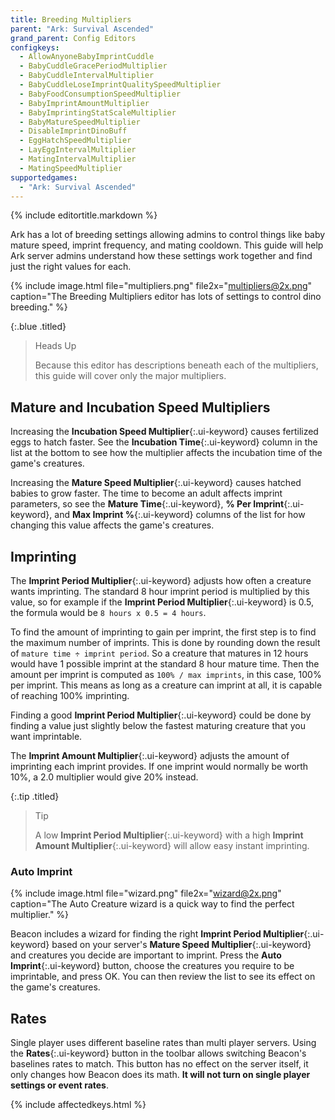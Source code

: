 ```yaml
---
title: Breeding Multipliers
parent: "Ark: Survival Ascended"
grand_parent: Config Editors
configkeys:
  - AllowAnyoneBabyImprintCuddle
  - BabyCuddleGracePeriodMultiplier
  - BabyCuddleIntervalMultiplier
  - BabyCuddleLoseImprintQualitySpeedMultiplier
  - BabyFoodConsumptionSpeedMultiplier
  - BabyImprintAmountMultiplier
  - BabyImprintingStatScaleMultiplier
  - BabyMatureSpeedMultiplier
  - DisableImprintDinoBuff
  - EggHatchSpeedMultiplier
  - LayEggIntervalMultiplier
  - MatingIntervalMultiplier
  - MatingSpeedMultiplier
supportedgames:
  - "Ark: Survival Ascended"
---
```

{% include editortitle.markdown %}

Ark has a lot of breeding settings allowing admins to control things like baby mature speed, imprint frequency, and mating cooldown. This guide will help Ark server admins understand how these settings work together and find just the right values for each.

{% include image.html file="multipliers.png" file2x="multipliers@2x.png" caption="The Breeding Multipliers editor has lots of settings to control dino breeding." %}

{:.blue .titled}
> Heads Up
> 
> Because this editor has descriptions beneath each of the multipliers, this guide will cover only the major multipliers.

## Mature and Incubation Speed Multipliers

Increasing the **Incubation Speed Multiplier**{:.ui-keyword} causes fertilized eggs to hatch faster. See the **Incubation Time**{:.ui-keyword} column in the list at the bottom to see how the multiplier affects the incubation time of the game's creatures.

Increasing the **Mature Speed Multiplier**{:.ui-keyword} causes hatched babies to grow faster. The time to become an adult affects imprint parameters, so see the **Mature Time**{:.ui-keyword}, **% Per Imprint**{:.ui-keyword}, and **Max Imprint %**{:.ui-keyword} columns of the list for how changing this value affects the game's creatures.

## Imprinting

The **Imprint Period Multiplier**{:.ui-keyword} adjusts how often a creature wants imprinting. The standard 8 hour imprint period is multiplied by this value, so for example if the **Imprint Period Multiplier**{:.ui-keyword} is 0.5, the formula would be `8 hours x 0.5 = 4 hours`.

To find the amount of imprinting to gain per imprint, the first step is to find the maximum number of imprints. This is done by rounding down the result of `mature time ÷ imprint period`. So a creature that matures in 12 hours would have 1 possible imprint at the standard 8 hour mature time. Then the amount per imprint is computed as `100% / max imprints`, in this case, 100% per imprint. This means as long as a creature can imprint at all, it is capable of reaching 100% imprinting.

Finding a good **Imprint Period Multiplier**{:.ui-keyword} could be done by finding a value just slightly below the fastest maturing creature that you want imprintable.

The **Imprint Amount Multiplier**{:.ui-keyword} adjusts the amount of imprinting each imprint provides. If one imprint would normally be worth 10%, a 2.0 multiplier would give 20% instead.

{:.tip .titled}
> Tip
> 
> A low **Imprint Period Multiplier**{:.ui-keyword} with a high **Imprint Amount Multiplier**{:.ui-keyword} will allow easy instant imprinting.

### Auto Imprint

{% include image.html file="wizard.png" file2x="wizard@2x.png" caption="The Auto Creature wizard is a quick way to find the perfect multiplier." %}

Beacon includes a wizard for finding the right **Imprint Period Multiplier**{:.ui-keyword} based on your server's **Mature Speed Multiplier**{:.ui-keyword} and creatures you decide are important to imprint. Press the **Auto Imprint**{:.ui-keyword} button, choose the creatures you require to be imprintable, and press OK. You can then review the list to see its effect on the game's creatures.

## Rates

Single player uses different baseline rates than multi player servers. Using the **Rates**{:.ui-keyword} button in the toolbar allows switching Beacon's baselines rates to match. This button has no effect on the server itself, it only changes how Beacon does its math. **It will not turn on single player settings or event rates**.

{% include affectedkeys.html %}